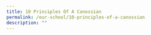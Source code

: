 ```yaml
---
title: 10 Principles Of A Canossian
permalink: /our-school/10-principles-of-a-canossian
description: ""
---
```

